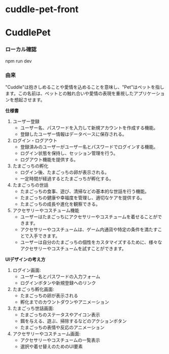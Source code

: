 # cuddle-pet-front

# CuddlePet

### ローカル確認
npm run dev

### 由来

"Cuddle"は抱きしめることや愛情を込めることを意味し、"Pet"はペットを指します。この名前は、ペットとの触れ合いや愛情の表現を重視したアプリケーションを想起させます。

**仕様書**

1. ユーザー登録
    - ユーザー名、パスワードを入力して新規アカウントを作成する機能。
    - 登録したユーザー情報はデータベースに保存される。
2. ログイン・ログアウト
    - 登録済みのユーザーがユーザー名とパスワードでログインする機能。
    - ログイン状態を保持し、セッション管理を行う。
    - ログアウト機能を提供する。
3. たまごっちの孵化
    - ログイン後、たまごっちの卵が表示される。
    - 一定時間が経過するとたまごっちが孵化する。
4. たまごっちの世話
    - たまごっちの食事、遊び、清掃などの基本的な世話を行う機能。
    - たまごっちの健康や幸福度を管理し、適切なケアを提供する。
    - たまごっちの成長や進化を観察できる。
5. アクセサリーやコスチューム機能
    - ユーザーはたまごっちにアクセサリーやコスチュームを着せることができます。
    - アクセサリーやコスチュームは、ゲーム内通貨や特定の条件を満たすことで入手できます。
    - ユーザーは自分のたまごっちの個性をカスタマイズするために、様々なアクセサリーやコスチュームを試すことができます。

**UIデザインの考え方**

1. ログイン画面:
    - ユーザー名とパスワードの入力フォーム
    - ログインボタンや新規登録へのリンク
2. たまごっち孵化画面:
    - たまごっちの卵が表示される
    - 孵化までのカウントダウンやアニメーション
3. たまごっち世話画面:
    - たまごっちのステータスやアイコン表示
    - 餌を与える、遊ぶ、掃除するなどのアクションボタン
    - たまごっちの表情や反応のアニメーション
4. アクセサリーやコスチューム画面:
    - アクセサリーやコスチュームの一覧表示
    - 選択や着せ替えのためのUI要素